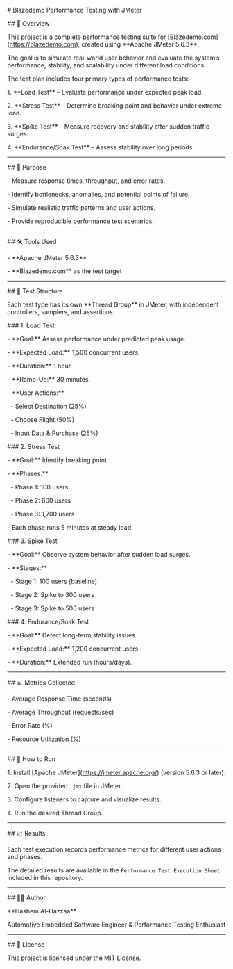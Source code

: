 \# Blazedemo Performance Testing with JMeter



\## 📌 Overview

This project is a complete performance testing suite for \[Blazedemo.com](https://blazedemo.com), created using \*\*Apache JMeter 5.6.3\*\*.  

The goal is to simulate real-world user behavior and evaluate the system’s performance, stability, and scalability under different load conditions.



The test plan includes four primary types of performance tests:

1\. \*\*Load Test\*\* – Evaluate performance under expected peak load.

2\. \*\*Stress Test\*\* – Determine breaking point and behavior under extreme load.

3\. \*\*Spike Test\*\* – Measure recovery and stability after sudden traffic surges.

4\. \*\*Endurance/Soak Test\*\* – Assess stability over long periods.



---



\## 🎯 Purpose

\- Measure response times, throughput, and error rates.

\- Identify bottlenecks, anomalies, and potential points of failure.

\- Simulate realistic traffic patterns and user actions.

\- Provide reproducible performance test scenarios.



---



\## 🛠 Tools Used

\- \*\*Apache JMeter 5.6.3\*\*

\- \*\*Blazedemo.com\*\* as the test target



---



\## 📂 Test Structure

Each test type has its own \*\*Thread Group\*\* in JMeter, with independent controllers, samplers, and assertions.



\### 1. Load Test

\- \*\*Goal:\*\* Assess performance under predicted peak usage.

\- \*\*Expected Load:\*\* 1,500 concurrent users.

\- \*\*Duration:\*\* 1 hour.

\- \*\*Ramp-Up:\*\* 30 minutes.

\- \*\*User Actions:\*\*

&nbsp; - Select Destination (25%)

&nbsp; - Choose Flight (50%)

&nbsp; - Input Data \& Purchase (25%)



\### 2. Stress Test

\- \*\*Goal:\*\* Identify breaking point.

\- \*\*Phases:\*\*

&nbsp; - Phase 1: 100 users

&nbsp; - Phase 2: 600 users

&nbsp; - Phase 3: 1,700 users

\- Each phase runs 5 minutes at steady load.



\### 3. Spike Test

\- \*\*Goal:\*\* Observe system behavior after sudden load surges.

\- \*\*Stages:\*\*

&nbsp; - Stage 1: 100 users (baseline)

&nbsp; - Stage 2: Spike to 300 users

&nbsp; - Stage 3: Spike to 500 users



\### 4. Endurance/Soak Test

\- \*\*Goal:\*\* Detect long-term stability issues.

\- \*\*Expected Load:\*\* 1,200 concurrent users.

\- \*\*Duration:\*\* Extended run (hours/days).



---



\## 📊 Metrics Collected

\- Average Response Time (seconds)

\- Average Throughput (requests/sec)

\- Error Rate (%)

\- Resource Utilization (%)



---



\## 📄 How to Run

1\. Install \[Apache JMeter](https://jmeter.apache.org/) (version 5.6.3 or later).

2\. Open the provided `.jmx` file in JMeter.

3\. Configure listeners to capture and visualize results.

4\. Run the desired Thread Group.



---



\## 📈 Results

Each test execution records performance metrics for different user actions and phases.  

The detailed results are available in the `Performance Test Execution Sheet` included in this repository.



---



\## 👨‍💻 Author

\*\*Hashem Al-Hazzaa\*\*  

Automotive Embedded Software Engineer \& Performance Testing Enthusiast



---



\## 📜 License

This project is licensed under the MIT License.



